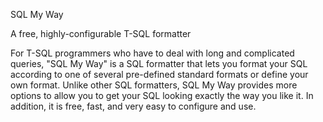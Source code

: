 SQL My Way

A free, highly-configurable T-SQL formatter

For T-SQL programmers who have to deal with long and complicated queries,
"SQL My Way" is a SQL formatter that lets you format your SQL according to
one of several pre-defined standard formats or define your own format.
Unlike other SQL formatters, SQL My Way provides more options to allow you
to get your SQL looking exactly the way you like it. In addition, it is free,
fast, and very easy to configure and use.
